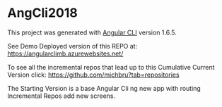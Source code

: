 # AngCli2018

This project was generated with [Angular CLI](https://github.com/angular/angular-cli) version 1.6.5.

See Demo Deployed version of this REPO at:
https://angularclimb.azurewebsites.net/

To see all the incremental repos that lead up to this Cumulative Current Version click:
https://github.com/michbru?tab=repositories

The Starting Version is a base Angular Cli ng new app with routing
Incremental Repos add new screens.
